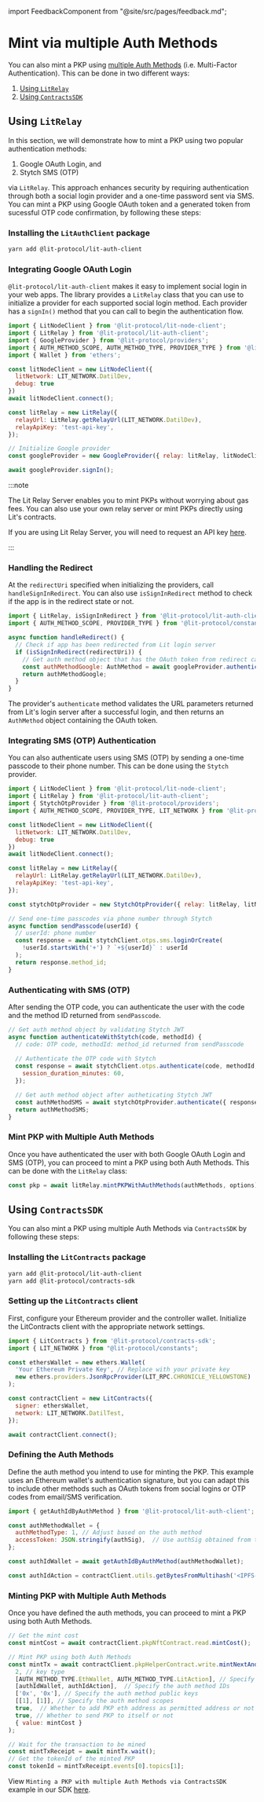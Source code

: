 import FeedbackComponent from "@site/src/pages/feedback.md";

# Mint via multiple Auth Methods
You can also mint a PKP using [multiple Auth Methods](../advanced-topics/auth-methods/overview.md) (i.e. Multi-Factor Authentication). This can be done in two different ways:
1. [Using `LitRelay`](#using-litrelay)
2. [Using `ContractsSDK`](#using-contractssdk)

## Using `LitRelay`

In this section, we will demonstrate how to mint a PKP using two popular authentication methods: 
1. Google OAuth Login, and 
2. Stytch SMS (OTP) 
  
via `LitRelay`. This approach enhances security by requiring authentication through both a social login provider and a one-time password sent via SMS. You can mint a PKP using Google OAuth token and a generated token from sucessful OTP code confirmation, by following these steps:

### Installing the `LitAuthClient` package
```bash
yarn add @lit-protocol/lit-auth-client
```

### Integrating Google OAuth Login

`@lit-protocol/lit-auth-client` makes it easy to implement social login in your web apps. The library provides a `LitRelay` class that you can use to initialize a provider for each supported social login method. Each provider has a `signIn()` method that you can call to begin the authentication flow.

```javascript
import { LitNodeClient } from '@lit-protocol/lit-node-client';
import { LitRelay } from '@lit-protocol/lit-auth-client';
import { GoogleProvider } from '@lit-protocol/providers';
import { AUTH_METHOD_SCOPE, AUTH_METHOD_TYPE, PROVIDER_TYPE } from '@lit-protocol/constants';
import { Wallet } from 'ethers';

const litNodeClient = new LitNodeClient({
  litNetwork: LIT_NETWORK.DatilDev,
  debug: true
})
await litNodeClient.connect();

const litRelay = new LitRelay({
  relayUrl: LitRelay.getRelayUrl(LIT_NETWORK.DatilDev),
  relayApiKey: 'test-api-key',
});

// Initialize Google provider
const googleProvider = new GoogleProvider({ relay: litRelay, litNodeClient });

await googleProvider.signIn();
```

:::note

The Lit Relay Server enables you to mint PKPs without worrying about gas fees. You can also use your own relay server or mint PKPs directly using Lit's contracts.

If you are using Lit Relay Server, you will need to request an API key [here](https://forms.gle/RNZYtGYTY9BcD9MEA).

:::

### Handling the Redirect

At the `redirectUri` specified when initializing the providers, call `handleSignInRedirect`. You can also use `isSignInRedirect` method to check if the app is in the redirect state or not.

```javascript
import { LitRelay, isSignInRedirect } from '@lit-protocol/lit-auth-client';
import { AUTH_METHOD_SCOPE, PROVIDER_TYPE } from '@lit-protocol/constants';

async function handleRedirect() {
  // Check if app has been redirected from Lit login server
  if (isSignInRedirect(redirectUri)) {
    // Get auth method object that has the OAuth token from redirect callback
    const authMethodGoogle: AuthMethod = await googleProvider.authenticate();
    return authMethodGoogle;
  }
}
```

The provider's `authenticate` method validates the URL parameters returned from Lit's login server after a successful login, and then returns an `AuthMethod` object containing the OAuth token.

### Integrating SMS (OTP) Authentication

You can also authenticate users using SMS (OTP) by sending a one-time passcode to their phone number. This can be done using the `Stytch` provider.

```javascript
import { LitNodeClient } from '@lit-protocol/lit-node-client';
import { LitRelay } from '@lit-protocol/lit-auth-client';
import { StytchOtpProvider } from '@lit-protocol/providers';
import { AUTH_METHOD_SCOPE, PROVIDER_TYPE, LIT_NETWORK } from '@lit-protocol/constants';

const litNodeClient = new LitNodeClient({
  litNetwork: LIT_NETWORK.DatilDev,
  debug: true
})
await litNodeClient.connect();

const litRelay = new LitRelay({
  relayUrl: LitRelay.getRelayUrl(LIT_NETWORK.DatilDev),
  relayApiKey: 'test-api-key',
});

const stytchOtpProvider = new StytchOtpProvider({ relay: litRelay, litNodeClient });

// Send one-time passcodes via phone number through Stytch
async function sendPasscode(userId) {  
  // userId: phone number
  const response = await stytchClient.otps.sms.loginOrCreate(
    !userId.startsWith('+') ? `+${userId}` : userId
  );
  return response.method_id;
}
```

### Authenticating with SMS (OTP)

After sending the OTP code, you can authenticate the user with the code and the method ID returned from `sendPasscode`.

```javascript
// Get auth method object by validating Stytch JWT 
async function authenticateWithStytch(code, methodId) {
  // code: OTP code, methodId: method_id returned from sendPasscode
  
  // Authenticate the OTP code with Stytch
  const response = await stytchClient.otps.authenticate(code, methodId, {
    session_duration_minutes: 60,
  });

  // Get auth method object after autheticating Stytch JWT
  const authMethodSMS = await stytchOtpProvider.authenticate({ response.session_jwt, response.user_id });
  return authMethodSMS;
}
```

### Mint PKP with Multiple Auth Methods

Once you have authenticated the user with both Google OAuth Login and SMS (OTP), you can proceed to mint a PKP using both Auth Methods. This can be done with the `LitRelay` class:

```javascript
const pkp = await litRelay.mintPKPWithAuthMethods(authMethods, options);
```

## Using `ContractsSDK`

You can also mint a PKP using multiple Auth Methods via `ContractsSDK` by following these steps:

### Installing the `LitContracts` package
```bash
yarn add @lit-protocol/lit-auth-client 
yarn add @lit-protocol/contracts-sdk
```

### Setting up the `LitContracts` client

First, configure your Ethereum provider and the controller wallet. Initialize the LitContracts client with the appropriate network settings.

```javascript
import { LitContracts } from '@lit-protocol/contracts-sdk';
import { LIT_NETWORK } from "@lit-protocol/constants";

const ethersWallet = new ethers.Wallet(
  'Your Ethereum Private Key', // Replace with your private key
  new ethers.providers.JsonRpcProvider(LIT_RPC.CHRONICLE_YELLOWSTONE)
);

const contractClient = new LitContracts({
  signer: ethersWallet,
  network: LIT_NETWORK.DatilTest,
});

await contractClient.connect();
```

### Defining the Auth Methods
Define the auth method you intend to use for minting the PKP. This example uses an Ethereum wallet's authentication signature, but you can adapt this to include other methods such as OAuth tokens from social logins or OTP codes from email/SMS verification.

```javascript
import { getAuthIdByAuthMethod } from '@lit-protocol/lit-auth-client';

const authMethodWallet = {
  authMethodType: 1, // Adjust based on the auth method
  accessToken: JSON.stringify(authSig),  // Use authSig obtained from the controller wallet
};

const authIdWallet = await getAuthIdByAuthMethod(authMethodWallet);

const authIdAction = contractClient.utils.getBytesFromMultihash('<IPFS-hash-of-Lit-Action>');
```

### Minting PKP with Multiple Auth Methods

Once you have defined the auth methods, you can proceed to mint a PKP using both Auth Methods.

```javascript
// Get the mint cost
const mintCost = await contractClient.pkpNftContract.read.mintCost();

// Mint PKP using both Auth Methods
const mintTx = await contractClient.pkpHelperContract.write.mintNextAndAddAuthMethods(
  2, // key type
  [AUTH_METHOD_TYPE.EthWallet, AUTH_METHOD_TYPE.LitAction], // Specify the auth method types
  [authIdWallet, authIdAction],  // Specify the auth method IDs
  ['0x', '0x'], // Specify the auth method public keys
  [[1], [1]], // Specify the auth method scopes
  true,  // Whether to add PKP eth address as permitted address or not
  true, // Whether to send PKP to itself or not
  { value: mintCost }
);

// Wait for the transaction to be mined
const mintTxReceipt = await mintTx.wait();
// Get the tokenId of the minted PKP
const tokenId = mintTxReceipt.events[0].topics[1];
```

View `Minting a PKP with multiple Auth Methods via ContractsSDK` example in our SDK [here](https://github.com/LIT-Protocol/js-sdk/blob/251482b90761e9e0e734cb08c0c4a93b563b6869/e2e-nodejs/group-contracts/test-contracts-write-mint-a-pkp-and-set-scope-1-advanced.mjs).
<FeedbackComponent/>

